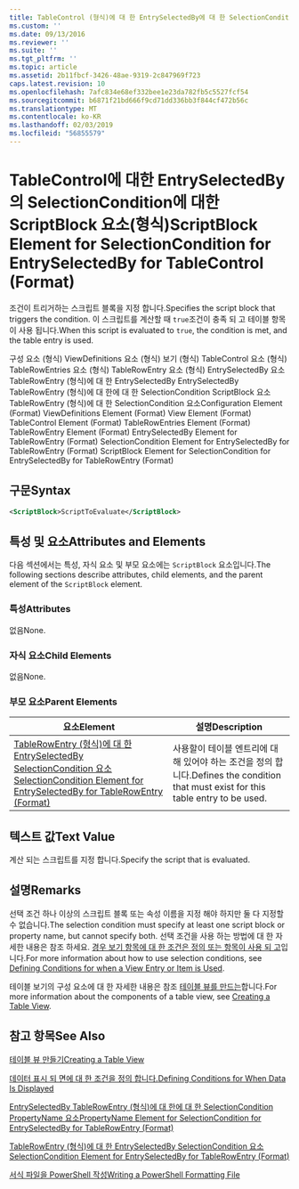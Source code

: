 ```yaml
---
title: TableControl (형식)에 대 한 EntrySelectedBy에 대 한 SelectionCondition ScriptBlock 요소 | Microsoft Docs
ms.custom: ''
ms.date: 09/13/2016
ms.reviewer: ''
ms.suite: ''
ms.tgt_pltfrm: ''
ms.topic: article
ms.assetid: 2b11fbcf-3426-48ae-9319-2c847969f723
caps.latest.revision: 10
ms.openlocfilehash: 7afc834e68ef332bee1e23da782fb5c5527fcf54
ms.sourcegitcommit: b6871f21bd666f9cd71dd336bb3f844cf472b56c
ms.translationtype: MT
ms.contentlocale: ko-KR
ms.lasthandoff: 02/03/2019
ms.locfileid: "56855579"
---
```

# <a name="scriptblock-element-for-selectioncondition-for-entryselectedby-for-tablecontrol-format"></a><span data-ttu-id="54457-102">TableControl에 대한 EntrySelectedBy의 SelectionCondition에 대한 ScriptBlock 요소(형식)</span><span class="sxs-lookup"><span data-stu-id="54457-102">ScriptBlock Element for SelectionCondition for EntrySelectedBy for TableControl (Format)</span></span>

<span data-ttu-id="54457-103">조건이 트리거하는 스크립트 블록을 지정 합니다.</span><span class="sxs-lookup"><span data-stu-id="54457-103">Specifies the script block that triggers the condition.</span></span> <span data-ttu-id="54457-104">이 스크립트를 계산할 때 `true`조건이 충족 되 고 테이블 항목이 사용 됩니다.</span><span class="sxs-lookup"><span data-stu-id="54457-104">When this script is evaluated to `true`, the condition is met, and the table entry is used.</span></span>

<span data-ttu-id="54457-105">구성 요소 (형식) ViewDefinitions 요소 (형식) 보기 (형식) TableControl 요소 (형식) TableRowEntries 요소 (형식) TableRowEntry 요소 (형식) EntrySelectedBy 요소 TableRowEntry (형식)에 대 한 EntrySelectedBy EntrySelectedBy TableRowEntry (형식)에 대 한에 대 한 SelectionCondition ScriptBlock 요소 TableRowEntry (형식)에 대 한 SelectionCondition 요소</span><span class="sxs-lookup"><span data-stu-id="54457-105">Configuration Element (Format) ViewDefinitions Element (Format) View Element (Format) TableControl Element (Format) TableRowEntries Element (Format) TableRowEntry Element (Format) EntrySelectedBy Element for TableRowEntry (Format) SelectionCondition Element for EntrySelectedBy for TableRowEntry (Format) ScriptBlock Element for SelectionCondition for EntrySelectedBy for TableRowEntry (Format)</span></span>

## <a name="syntax"></a><span data-ttu-id="54457-106">구문</span><span class="sxs-lookup"><span data-stu-id="54457-106">Syntax</span></span>

```xml
<ScriptBlock>ScriptToEvaluate</ScriptBlock>
```

## <a name="attributes-and-elements"></a><span data-ttu-id="54457-107">특성 및 요소</span><span class="sxs-lookup"><span data-stu-id="54457-107">Attributes and Elements</span></span>

<span data-ttu-id="54457-108">다음 섹션에서는 특성, 자식 요소 및 부모 요소에는 `ScriptBlock` 요소입니다.</span><span class="sxs-lookup"><span data-stu-id="54457-108">The following sections describe attributes, child elements, and the parent element of the `ScriptBlock` element.</span></span>

### <a name="attributes"></a><span data-ttu-id="54457-109">특성</span><span class="sxs-lookup"><span data-stu-id="54457-109">Attributes</span></span>

<span data-ttu-id="54457-110">없음</span><span class="sxs-lookup"><span data-stu-id="54457-110">None.</span></span>

### <a name="child-elements"></a><span data-ttu-id="54457-111">자식 요소</span><span class="sxs-lookup"><span data-stu-id="54457-111">Child Elements</span></span>

<span data-ttu-id="54457-112">없음</span><span class="sxs-lookup"><span data-stu-id="54457-112">None.</span></span>

### <a name="parent-elements"></a><span data-ttu-id="54457-113">부모 요소</span><span class="sxs-lookup"><span data-stu-id="54457-113">Parent Elements</span></span>

|<span data-ttu-id="54457-114">요소</span><span class="sxs-lookup"><span data-stu-id="54457-114">Element</span></span>|<span data-ttu-id="54457-115">설명</span><span class="sxs-lookup"><span data-stu-id="54457-115">Description</span></span>|
|-------------|-----------------|
|[<span data-ttu-id="54457-116">TableRowEntry (형식)에 대 한 EntrySelectedBy SelectionCondition 요소</span><span class="sxs-lookup"><span data-stu-id="54457-116">SelectionCondition Element for EntrySelectedBy for TableRowEntry (Format)</span></span>](./selectioncondition-element-for-entryselectedby-for-tablecontrol-format.md)|<span data-ttu-id="54457-117">사용할이 테이블 엔트리에 대해 있어야 하는 조건을 정의 합니다.</span><span class="sxs-lookup"><span data-stu-id="54457-117">Defines the condition that must exist for this table entry to be used.</span></span>|

## <a name="text-value"></a><span data-ttu-id="54457-118">텍스트 값</span><span class="sxs-lookup"><span data-stu-id="54457-118">Text Value</span></span>

<span data-ttu-id="54457-119">계산 되는 스크립트를 지정 합니다.</span><span class="sxs-lookup"><span data-stu-id="54457-119">Specify the script that is evaluated.</span></span>

## <a name="remarks"></a><span data-ttu-id="54457-120">설명</span><span class="sxs-lookup"><span data-stu-id="54457-120">Remarks</span></span>

<span data-ttu-id="54457-121">선택 조건 하나 이상의 스크립트 블록 또는 속성 이름을 지정 해야 하지만 둘 다 지정할 수 없습니다.</span><span class="sxs-lookup"><span data-stu-id="54457-121">The selection condition must specify at least one script block or property name, but cannot specify both.</span></span> <span data-ttu-id="54457-122">선택 조건을 사용 하는 방법에 대 한 자세한 내용은 참조 하세요. [경우 보기 항목에 대 한 조건은 정의 또는 항목이 사용 되 고](./defining-conditions-for-displaying-data.md)입니다.</span><span class="sxs-lookup"><span data-stu-id="54457-122">For more information about how to use selection conditions, see [Defining Conditions for when a View Entry or Item is Used](./defining-conditions-for-displaying-data.md).</span></span>

<span data-ttu-id="54457-123">테이블 보기의 구성 요소에 대 한 자세한 내용은 참조 [테이블 뷰를 만드는](./creating-a-table-view.md)합니다.</span><span class="sxs-lookup"><span data-stu-id="54457-123">For more information about the components of a table view, see [Creating a Table View](./creating-a-table-view.md).</span></span>

## <a name="see-also"></a><span data-ttu-id="54457-124">참고 항목</span><span class="sxs-lookup"><span data-stu-id="54457-124">See Also</span></span>

[<span data-ttu-id="54457-125">테이블 뷰 만들기</span><span class="sxs-lookup"><span data-stu-id="54457-125">Creating a Table View</span></span>](./creating-a-table-view.md)

[<span data-ttu-id="54457-126">데이터 표시 되 면에 대 한 조건을 정의 합니다.</span><span class="sxs-lookup"><span data-stu-id="54457-126">Defining Conditions for When Data Is Displayed</span></span>](./defining-conditions-for-displaying-data.md)

[<span data-ttu-id="54457-127">EntrySelectedBy TableRowEntry (형식)에 대 한에 대 한 SelectionCondition PropertyName 요소</span><span class="sxs-lookup"><span data-stu-id="54457-127">PropertyName Element for SelectionCondition for EntrySelectedBy for TableRowEntry (Format)</span></span>](./propertyname-element-for-selectioncondition-for-entryselectedby-for-tablerowentry-format.md)

[<span data-ttu-id="54457-128">TableRowEntry (형식)에 대 한 EntrySelectedBy SelectionCondition 요소</span><span class="sxs-lookup"><span data-stu-id="54457-128">SelectionCondition Element for EntrySelectedBy for TableRowEntry (Format)</span></span>](./selectioncondition-element-for-entryselectedby-for-tablecontrol-format.md)

[<span data-ttu-id="54457-129">서식 파일을 PowerShell 작성</span><span class="sxs-lookup"><span data-stu-id="54457-129">Writing a PowerShell Formatting File</span></span>](./writing-a-powershell-formatting-file.md)
